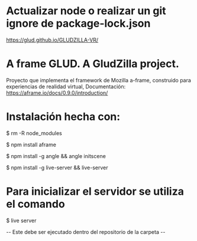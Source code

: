 # Actualizar node o realizar un git ignore de package-lock.json

https://glud.github.io/GLUDZILLA-VR/

# A frame GLUD. A GludZilla project.

Proyecto que implementa el framework de Mozilla a-frame, construido para experiencias de realidad virtual, 
Documentación: https://aframe.io/docs/0.9.0/introduction/


# Instalación hecha con:

$ rm -R node_modules

$ npm install aframe

$ npm install -g angle && angle initscene

$ npm install -g live-server && live-server


# Para inicializar el servidor se utiliza el comando

$ live server 

-- Este debe ser ejecutado dentro del repositorio de la carpeta --
